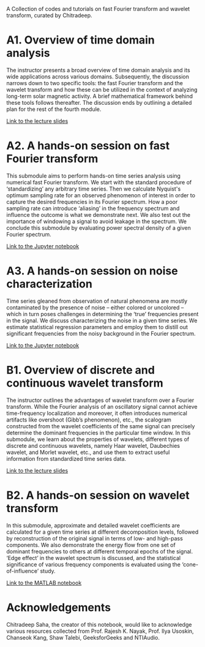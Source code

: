 A Collection of codes and tutorials on fast Fourier transform and wavelet transform, curated by Chitradeep.
   			                 

# A1. Overview of time domain analysis  

The instructor presents a broad overview of time domain analysis and its wide applications across various domains. Subsequently, the discussion narrows down to two specific tools: the fast Fourier transform and the wavelet transform and how these can be utilized in the context of analyzing long-term solar magnetic activity. A brief mathematical framework behind these tools follows thereafter. The discussion ends by outlining a detailed plan for the rest of the fourth module.

[Link to the lecture slides](https://github.com/deephysics1729/Time_Domain_Analysis/blob/main/Overview.pdf)


# A2. A hands-on session on fast Fourier transform

This submodule aims to perform hands-on time series analysis using numerical fast Fourier transform. We start with the standard procedure of ‘standardizing’ any arbitrary time series. Then we calculate Nyquist's optimum sampling rate for an observed phenomenon of interest in order to capture the desired frequencies in its Fourier spectrum. How a poor sampling rate can introduce ‘aliasing’ in the frequency spectrum and influence the outcome is what we demonstrate next. We also test out the importance of windowing a signal to avoid leakage in the spectrum. We conclude this submodule by evaluating power spectral density of a given Fourier spectrum.

[Link to the Jupyter notebook](https://github.com/deephysics1729/Time_Domain_Analysis/blob/main/Fourier/01_FFT.ipynb)

# A3. A hands-on session on noise characterization 				                      
Time series gleaned from observation of natural phenomena are mostly contaminated by the presence of noise – either colored or uncolored – which in turn poses challenges in determining the ‘true’ frequencies present in the signal. We discuss characterizing the noise in a given time series. We estimate statistical regression parameters and employ them to distill out significant frequencies from the noisy background in the Fourier spectrum.

[Link to the Jupyter notebook](https://github.com/deephysics1729/Time_Domain_Analysis/blob/main/Fourier/02_Noise.ipynb)


	

# B1. Overview of discrete and continuous wavelet transform

The instructor outlines the advantages of wavelet transform over a Fourier transform. While the Fourier analysis of an oscillatory signal cannot achieve time-frequency localization and moreover, it often introduces numerical artifacts like overshoot (Gibb’s phenomenon), etc.,  the scalogram constructed from the wavelet coefficients of the same signal can precisely determine the dominant frequencies in the particular time window. In this submodule, we learn about the properties of wavelets, different types of discrete and continuous wavelets, namely Haar wavelet, Daubechies wavelet, and Morlet wavelet, etc., and use them to extract useful information from standardized time series data. 

[Link to the lecture slides](https://github.com/deephysics1729/Time_Domain_Analysis/blob/main/Wavelet/Wavelet.pdf)



# B2. A hands-on session on wavelet transform

In this submodule, approximate and detailed wavelet coefficients are calculated for a given time series at different decomposition levels, followed by reconstruction of the original signal in terms of low- and high-pass components. We also demonstrate the energy flow from one set of dominant frequencies to others at different temporal epochs of the signal. ‘Edge effect’ in the wavelet spectrum is discussed, and the statistical significance of various frequency components is evaluated using the ‘cone-of-influence’ study.

[Link to the MATLAB notebook](https://github.com/deephysics1729/Time_Domain_Analysis/blob/main/Wavelet/wavelet.mlx)

# Acknowledgements
Chitradeep Saha, the creator of this notebook, would like to acknowledge various resources collected from Prof. Rajesh K. Nayak, Prof. Ilya Usoskin, Chanseok Kang, Shaw Talebi, GeeksforGeeks and NTIAudio.
